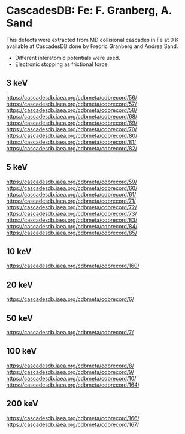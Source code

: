 # CascadesDB: Fe: F. Granberg, A. Sand
This defects were extracted from MD collisional cascades in Fe at 0 K available at CascadesDB done by Fredric Granberg and Andrea Sand.
- Different interatomic potentials were used.
- Electronic stopping as frictional force.

## 3 keV
https://cascadesdb.iaea.org/cdbmeta/cdbrecord/56/
https://cascadesdb.iaea.org/cdbmeta/cdbrecord/57/
https://cascadesdb.iaea.org/cdbmeta/cdbrecord/58/
https://cascadesdb.iaea.org/cdbmeta/cdbrecord/68/
https://cascadesdb.iaea.org/cdbmeta/cdbrecord/69/
https://cascadesdb.iaea.org/cdbmeta/cdbrecord/70/
https://cascadesdb.iaea.org/cdbmeta/cdbrecord/80/
https://cascadesdb.iaea.org/cdbmeta/cdbrecord/81/
https://cascadesdb.iaea.org/cdbmeta/cdbrecord/82/

## 5 keV
https://cascadesdb.iaea.org/cdbmeta/cdbrecord/59/
https://cascadesdb.iaea.org/cdbmeta/cdbrecord/60/
https://cascadesdb.iaea.org/cdbmeta/cdbrecord/61/
https://cascadesdb.iaea.org/cdbmeta/cdbrecord/71/
https://cascadesdb.iaea.org/cdbmeta/cdbrecord/72/
https://cascadesdb.iaea.org/cdbmeta/cdbrecord/73/
https://cascadesdb.iaea.org/cdbmeta/cdbrecord/83/
https://cascadesdb.iaea.org/cdbmeta/cdbrecord/84/
https://cascadesdb.iaea.org/cdbmeta/cdbrecord/85/

## 10 keV
https://cascadesdb.iaea.org/cdbmeta/cdbrecord/160/

## 20 keV
https://cascadesdb.iaea.org/cdbmeta/cdbrecord/6/

## 50 keV
https://cascadesdb.iaea.org/cdbmeta/cdbrecord/7/

## 100 keV
https://cascadesdb.iaea.org/cdbmeta/cdbrecord/8/
https://cascadesdb.iaea.org/cdbmeta/cdbrecord/9/
https://cascadesdb.iaea.org/cdbmeta/cdbrecord/10/
https://cascadesdb.iaea.org/cdbmeta/cdbrecord/164/

## 200 keV
https://cascadesdb.iaea.org/cdbmeta/cdbrecord/166/
https://cascadesdb.iaea.org/cdbmeta/cdbrecord/167/
